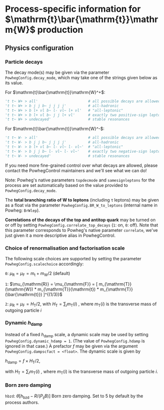 # Process-specific information for $`\mathrm{t}\bar{\mathrm{t}}\mathrm{W}`$ production

## Physics configuration


### Particle decays

The decay mode(s) may be given via the parameter `PowhegConfig.decay_mode`, which may take one of the strings given below as its value.

For $`\mathrm{t}\bar{\mathrm{t}}\mathrm{W}^+`$:

```py
't t~ W+ > all'                       # all possible decays are allowed
't t~ W+ > b j j b~ j j j j'          # all-hadronic
't t~ W+ > b l+ vl b~ l- vl~ l+ vl'   # "all-leptonic"
't t~ W+ > b l+ vl b~ j j l+ vl'      # exactly two positive-sign leptons
't t~ W+ > undecayed'                 # stable resonances
```

For $`\mathrm{t}\bar{\mathrm{t}}\mathrm{W}^-`$:

```py
't t~ W- > all'                       # all possible decays are allowed
't t~ W- > b j j b~ j j j j'          # all-hadronic
't t~ W- > b l+ vl b~ l- vl~ l- vl~'  # "all-leptonic"
't t~ W- > b j j b~ l- vl~ l- vl~'    # exactly two negative-sign leptons
't t~ W- > undecayed'                 # stable resonances
```

If you need more fine-grained control over what decays are allowed, please contact the PowhegControl maintainers and we'll see what we can do!

Note: Powheg's native parameters `topdecmode` and `samesignleptons` for the process are set automatically based on the value provided to `PowhegConfig.decay_mode`.

The **total branching ratio of W to leptons** (including τ leptons) may be given as a float via the parameter `PowhegConfig.BR_W_to_leptons` (internal name in Powheg: `BrWlep`).


**Correlations of the decays of the top and antitop quark** may be turned on or off by setting `PowhegConfig.correlate_top_decays` (`1`: on, `0`: off). Note that this parameter corresponds to Powheg's native parameter `correlate`, we've just given it a more descriptive alias in PowhegControl.


### Choice of renormalisation and factorisation scale

The following scale choices are supported by setting the parameter `PowhegConfig.scalechoice` accordingly:

`0`: $`\mu_{\mathrm{R}} = \mu_{\mathrm{F}} = m_{\mathrm{t}} + m_{\mathrm{W}}/2`$ (default)

`1`: $`\mu_{\mathrm{R}} = \mu_{\mathrm{F}} = [ m_{\mathrm{T}}(\mathrm{W}) * m_{\mathrm{T}}(\mathrm{t}) * m_{\mathrm{T}}(\bar{\mathrm{t}}) ]^{(1/3)}`$

`2`: $`\mu_{\mathrm{R}} = \mu_{\mathrm{F}} = H_{\mathrm{T}} / 2`$, with $`H_{\mathrm{T}} = \sum_i m_{\mathrm{T}}(i)`$ , where $`m_{\mathrm{T}}(i)`$ is the transverse mass of outgoing particle $`i`$


### Dynamic $`h_{\mathrm{damp}}`$

Instead of a fixed $`h_{\mathrm{damp}}`$ scale, a dynamic scale may be used by setting `PowhegConfig.dynamic_hdamp = 1`. (The value of `PowhegConfig.hdamp` is ignored in that case.) A prefactor $`f`$ may be given via the argument `PowhegConfig.dampscfact = <float>`. The dynamic scale is given by

$`h_{\mathrm{damp}} = f \times H_{\mathrm{T}} / 2,`$

with $`H_{\mathrm{T}} = \sum_i m_{\mathrm{T}}(i)`$ , where $`m_{\mathrm{T}}(i)`$ is the transverse mass of outgoing particle $`i`$.

### Born zero damping

`hbzd`: $`\theta[h_{\mathrm{bzd}} - R/(P_{ij} B)]`$ Born zero damping. Set to 5 by default by the process authors.
